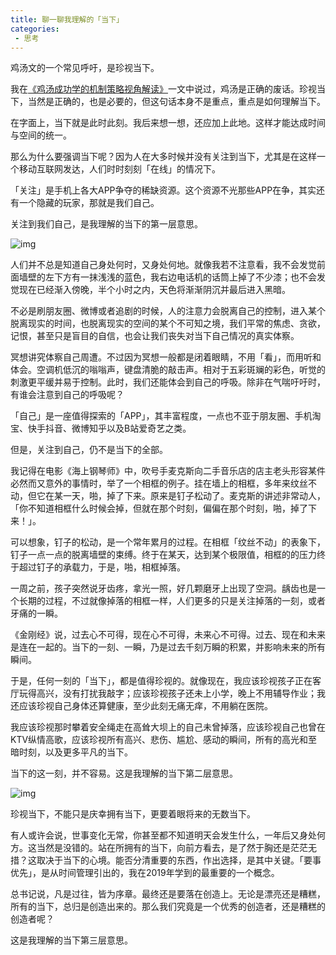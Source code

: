 ```yaml
---
title: 聊一聊我理解的「当下」
categories:
 - 思考
---
```


鸡汤文的一个常见呼吁，是珍视当下。



我在[《鸡汤成功学的机制策略视角解读](http://mp.weixin.qq.com/s?__biz=MjM5ODE0NzEwMA==&mid=2650210793&idx=1&sn=57285beda4d4169987f2dcd16ebf1167&chksm=becc849a89bb0d8c9dc529b9c1aa1689427df4f3027ac6963b427eeb8c1d10f7bb9f933a6d93&scene=21#wechat_redirect)[》](http://mp.weixin.qq.com/s?__biz=MjM5ODE0NzEwMA==&mid=2650210793&idx=1&sn=57285beda4d4169987f2dcd16ebf1167&chksm=becc849a89bb0d8c9dc529b9c1aa1689427df4f3027ac6963b427eeb8c1d10f7bb9f933a6d93&scene=21#wechat_redirect)一文中说过，鸡汤是正确的废话。珍视当下，当然是正确的，也是必要的，但这句话本身不是重点，重点是如何理解当下。



在字面上，当下就是此时此刻。我后来想一想，还应加上此地。这样才能达成时间与空间的统一。



那么为什么要强调当下呢？因为人在大多时候并没有关注到当下，尤其是在这样一个移动互联网发达，人们时时刻刻「在线」的情况下。



「关注」是手机上各大APP争夺的稀缺资源。这个资源不光那些APP在争，其实还有一个隐藏的玩家，那就是我们自己。



关注到我们自己，是我理解的当下的第一层意思。





![img](https://mmbiz.qpic.cn/mmbiz_jpg/7N4rCFL1Xj4gsX2JVDoaficrxMibM6373nqu882cIjl2RKun9nN7B6yu8R85ViaViazplPAcPhvPcmYic1aD0UBuXRg/640?wx_fmt=jpeg&tp=webp&wxfrom=5&wx_lazy=1&wx_co=1)





人们并不总是知道自己身处何时，又身处何地。就像我若不注意看，我不会发觉前面墙壁的左下方有一抹浅浅的蓝色，我右边电话机的话筒上掉了不少漆；也不会发觉现在已经渐入傍晚，半个小时之内，天色将渐渐阴沉并最后进入黑暗。



不必是刷朋友圈、微博或者追剧的时候，人的注意力会脱离自己的控制，进入某个脱离现实的时间，也脱离现实的空间的某个不可知之境，我们平常的焦虑、贪欲，记恨，甚至只是盲目的自信，也会让我们丧失对当下自己情况的真实体察。



冥想讲究体察自己周遭。不过因为冥想一般都是闭着眼睛，不用「看」，而用听和体会。空调机低沉的嗡嗡声，键盘清脆的敲击声。相对于五彩斑斓的彩色，听觉的刺激更平缓并易于控制。此时，我们还能体会到自己的呼吸。除非在气喘吁吁时，有谁会注意到自己的呼吸呢？



「自己」是一座值得探索的「APP」，其丰富程度，一点也不亚于朋友圈、手机淘宝、快手抖音、微博知乎以及B站爱奇艺之类。



但是，关注到自己，仍不是当下的全部。



我记得在电影《海上钢琴师》中，吹号手麦克斯向二手音乐店的店主老头形容某件必然而又意外的事情时，举了一个相框的例子。挂在墙上的相框，多年来纹丝不动，但它在某一天，啪，掉了下来。原来是钉子松动了。麦克斯的讲述非常动人，「你不知道相框什么时候会掉，但就在那个时刻，偏偏在那个时刻，啪，掉了下来！」。



可以想象，钉子的松动，是一个常年累月的过程。在相框「纹丝不动」的表象下，钉子一点一点的脱离墙壁的束缚。终于在某天，达到某个极限值，相框的的压力终于超过钉子的承载力，于是，啪，相框掉落。



一周之前，孩子突然说牙齿疼，拿光一照，好几颗磨牙上出现了空洞。龋齿也是一个长期的过程，不过就像掉落的相框一样，人们更多的只是关注掉落的一刻，或者牙痛的一瞬。



《金刚经》说，过去心不可得，现在心不可得，未来心不可得。过去、现在和未来是连在一起的。当下的一刻、一瞬，乃是过去千刻万瞬的积累，并影响未来的所有瞬间。



于是，任何一刻的「当下」，都是值得珍视的。就像现在，我应该珍视孩子正在客厅玩得高兴，没有打扰我敲字；应该珍视孩子还未上小学，晚上不用辅导作业；我还应该珍视自己身体还算健康，至少此刻无痛无痒，不用躺在医院。



我应该珍视那时攀着安全绳走在高耸大坝上的自己未曾掉落，应该珍视自己也曾在KTV纵情高歌，应该珍视所有高兴、悲伤、尴尬、感动的瞬间，所有的高光和至暗时刻，以及更多平凡的当下。



当下的这一刻，并不容易。这是我理解的当下第二层意思。



![img](https://mmbiz.qpic.cn/mmbiz_jpg/7N4rCFL1Xj4qEvkTYNJP2dfiaibkfObGPUicymObMwsiaXfIfXDOennGOgX0D4BYJnchk0p2UPeTMRKCSo0ibiavd1rw/640?wx_fmt=jpeg&tp=webp&wxfrom=5&wx_lazy=1&wx_co=1)



珍视当下，不能只是庆幸拥有当下，更要着眼将来的无数当下。



有人或许会说，世事变化无常，你甚至都不知道明天会发生什么，一年后又身处何方。这当然是没错的。站在所拥有的当下，向前方看去，是了然于胸还是茫茫无措？这取决于当下的心境。能否分清重要的东西，作出选择，是其中关键。「要事优先」，是从时间管理引出的，我在2019年学到的最重要的一个概念。



总书记说，凡是过往，皆为序章。最终还是要落在创造上。无论是漂亮还是糟糕，所有的当下，总归是创造出来的。那么我们究竟是一个优秀的创造者，还是糟糕的创造者呢？



这是我理解的当下第三层意思。
